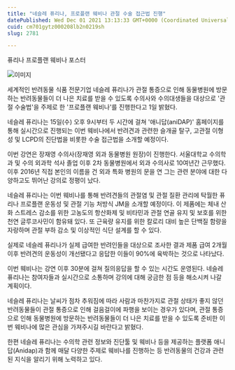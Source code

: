 ```yaml
---
title: "네슬레 퓨리나, 프로플랜 웨비나 관절 수술 접근법 진행"
datePublished: Wed Dec 01 2021 13:13:33 GMT+0000 (Coordinated Universal Time)
cuid: cm701gytz000208lb2n0219sh
slug: 2781

---
```



퓨리나 프로플랜 웨비나 포스터

![이미지](https://cdn.hashnode.com/res/hashnode/image/upload/v1739251556581/03bdf295-650b-46e0-afa9-ec21fc9c6b31.jpeg)

세계적인 반려동물 식품 전문기업 네슬레 퓨리나가 관절 통증으로 인해 동물병원에 방문하는 반려동물들이 더 나은 치료를 받을 수 있도록 수의사와 수의대생들을 대상으로 '관절 수술법'을 주제로 한 '프로플랜 웨비나'를 진행한다고 1일 밝혔다.

네슬레 퓨리나는 15일(수) 오후 9시부터 두 시간에 걸쳐 '애니답(aniDAP)' 홈페이지를 통해 실시간으로 진행되는 이번 웨비나에서 반려견과 관련한 슬개골 탈구, 고관절 이형성 및 LCPD의 진단법을 비롯한 수술 접근법을 소개할 예정이다.

이번 강연은 장재영 수의사(장재영 외과 동물병원 원장)이 진행한다. 서울대학교 수의학과 및 수의 외과학 석사 졸업 이후 2차 동물병원에서 외과 수의사로 10여년간 근무했다. 이후 2016년 직접 본인의 이름을 건 외과 특화 병원의 문을 연 그는 관련 분야에 대한 다양하고도 뛰어난 강의로 정평이 났다.

네슬레 퓨리나는 이번 웨비나를 통해 반려견들의 관절염 및 관절 질환 관리에 탁월한 퓨리나 프로플랜 운동성 및 관절 기능 처방식 JM을 소개할 예정이다. 이 제품에는 체내 산화 스트레스 감소를 위한 고농도의 항산화제 및 비타민과 관절 연골 유지 및 보호를 위한 천연 글루코사민이 함유돼 있다. 또 근육량 유지를 위한 칼로리 대비 높은 단백질 함량을 자랑하며 관절 부하 감소 및 이상적인 식단 설계를 할 수 있다.

실제로 네슬레 퓨리나가 실제 급여한 반려인들을 대상으로 조사한 결과 제품 급여 2개월 이후 반려견의 운동성이 개선됐다고 응답한 이들이 90%에 육박하는 것으로 나타났다.

이번 웨비나는 강연 이후 30분에 걸쳐 질의응답을 할 수 있는 시간도 운영된다. 네슬레 퓨리나는 참여자들과 실시간으로 소통하며 강의에 대해 궁금한 점 등을 해소시켜 나갈 계획이다.

네슬레 퓨리나는 날씨가 점차 추워짐에 따라 사람과 마찬가지로 관절 상태가 좋지 않던 반려동물들이 관절 통증으로 인해 걸음걸이에 파행을 보이는 경우가 있다며, 관절 통증으로 인해 동물병원에 방문하는 반려동물들이 더 나은 치료를 받을 수 있도록 준비한 이번 웨비나에 많은 관심을 가져주시길 바란다고 밝혔다.

한편 네슬레 퓨리나는 수의학 관련 정보와 진단툴 및 웨비나 등을 제공하는 플랫폼 애니답(Anidap)과 함께 매달 다양한 주제로 웨비나를 진행하는 등 반려동물의 건강과 관련된 지식을 알리기 위해 노력하고 있다.